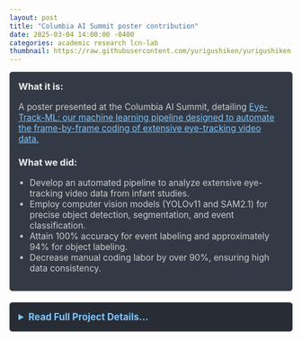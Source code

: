 ```yaml
---
layout: post
title: "Columbia AI Summit poster contribution"
date: 2025-03-04 14:00:00 -0400
categories: academic research lcn-lab
thumbnail: https://raw.githubusercontent.com/yurigushiken/yurigushiken.github.io/main/media/poster-eye-track-ml.jpg
---
```


<link rel="stylesheet" href="/assets/css/carousel.css">

<div style="padding: 15px; border: 1px solid #555; border-radius: 5px; margin-bottom: 20px; background-color: #333a45;">
  <h3 style="margin-top: 0; color: #eee;">What it is:</h3>
  <p style="font-size: 1.1em; color: #ccc;">A poster presented at the Columbia AI Summit, detailing <a href="https://yurigushiken.github.io/academic/research/lcn-lab/2025/03/04/Columbia-AI-Summit-poster-contribution.html" style="color: #7cc5ff;">Eye-Track-ML: our machine learning pipeline designed to automate the frame-by-frame coding of extensive eye-tracking video data.</a></p>
  
  <h3 style="color: #eee;">What we did:</h3>
  <ul style="font-size: 1.1em; list-style-type: disc; padding-left: 20px; color: #ccc;">
    <li>Develop an automated pipeline to analyze extensive eye-tracking video data from infant studies.</li>
    <li>Employ computer vision models (YOLOv11 and SAM2.1) for precise object detection, segmentation, and event classification.</li>
    <li>Attain 100% accuracy for event labeling and approximately 94% for object labeling.</li>
    <li>Decrease manual coding labor by over 90%, ensuring high data consistency.</li>
  </ul>
</div>

<details style="margin-bottom: 20px; background-color: #282c34; padding: 15px; border-radius: 5px; border: 1px solid #444;">
  <summary style="cursor: pointer; font-weight: bold; color: #7cc5ff; font-size: 1.2em;">Read Full Project Details...</summary>
  <div style="padding-top: 15px; color: #bbb;" markdown="1">

<div class="image-carousel">
  <div class="carousel-slides">
    <div class="carousel-slide">
      <img src="https://raw.githubusercontent.com/yurigushiken/yurigushiken.github.io/main/media/poster-eye-track-ml.jpg"
           alt="Eye-Track-ML Poster" />
      <p><em>Eye-Track-ML Poster - <a href="https://drive.google.com/file/d/1lyNk8Ul3Oee55g5OEn9xrU0beRvYMDWP/view" target="_blank">Download PDF</a></em></p>
    </div>
    <div class="carousel-slide">
      <img src="https://raw.githubusercontent.com/yurigushiken/yurigushiken.github.io/main/media/columbiaAIsummeit-20250304_133837.jpg"
           alt="Columbia AI Summit 3" />
       <p><em>Presenting at the Columbia AI Summit</em></p>
    </div>
    <div class="carousel-slide">
      <img src="https://raw.githubusercontent.com/yurigushiken/yurigushiken.github.io/main/media/columbiaAIsummeit-20250304_123812.jpg"
           alt="Columbia AI Summit 2" />
       <p><em>Discussing the poster</em></p>
    </div>
    <div class="carousel-slide">
      <img src="https://raw.githubusercontent.com/yurigushiken/yurigushiken.github.io/main/media/columbiaAIsummeit-20250304_144451.jpg"
           alt="Columbia AI Summit 1" />
        <p><em>AI Summit venue</em></p>
    </div>
  </div>
  <button class="carousel-button prev">&#10094;</button>
  <button class="carousel-button next">&#10095;</button>
  <div class="carousel-thumbnails">
    <!-- Thumbnails will be generated by JS -->
  </div>
</div>

## Eye-Track-ML: A Machine Learning Pipeline for Automated Frame-by-Frame Coding of Eye-Tracking Videos

Our project, Eye-Track-ML, is a pipeline for automating eye-tracking video analysis using computer vision models, YOLOv11 and SAM2.1. We developed this solution to address the challenge of manually coding over 6+ hours of video data (600,000 frames) from our infant event representation study. The pipeline combines YOLOv11 for image classification and object detection with SAM2.1 for object segmentation. 
For event labeling our pipeline achieves 100% accuracy, and for object labeling we achieve ~94%.

We found that human verification remains necessary for detecting subtle patterns and edge cases. However, our system establishes a strong baseline for consistency, requiring human verifiers to correct only about ~6% of data points. This is a dramatic reduction in manual labor. 

[YOLO documentation](https://docs.ultralytics.com/)
[Segment Anything Model (SAM) repository](https://github.com/facebookresearch/segment-anything)
[How to train YOLOv11 on custom data](https://blog.roboflow.com/yolov11-how-to-train-custom-data/)
[Fine-tuning SAM 2.1](https://blog.roboflow.com/fine-tune-sam-2-1/)

<script src="/assets/js/carousel.js"></script>
  </div>
</details>
 